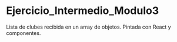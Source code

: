 # Ejercicio_Intermedio_Modulo3

Lista de clubes recibida en un array de objetos.
Pintada con React y componentes.
